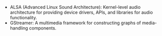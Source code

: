  - ALSA (Advanced Linux Sound Architecture): Kernel-level audio architecture for providing device drivers, APIs, and libraries for audio functionality.
 - GStreamer: A multimedia framework for constructing graphs of media-handling components.